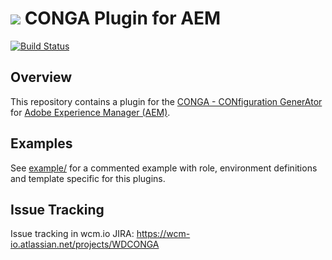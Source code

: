 <img src="http://wcm.io/images/favicon-16@2x.png"/> CONGA Plugin for AEM
======
[![Build Status](https://travis-ci.org/wcm-io-devops/conga-aem-plugin.png?branch=develop)](https://travis-ci.org/wcm-io-devops/conga-aem-plugin)


## Overview

This repository contains a plugin for the [CONGA - CONfiguration GenerAtor][conga] for [Adobe Experience Manager (AEM)][aem].


## Examples

See [example/](example/) for a commented example with role, environment definitions and template specific for this plugins.


## Issue Tracking

Issue tracking in wcm.io JIRA: https://wcm-io.atlassian.net/projects/WDCONGA



[conga]: https://github.com/wcm-io-devops/wcm-io-devops-conga
[aem]: http://www.adobe.com/de/marketing-cloud/enterprise-content-management.html
